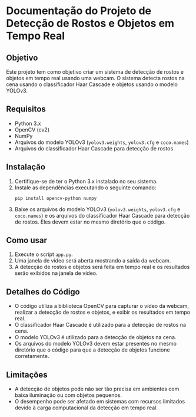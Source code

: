 # Documentação do Projeto de Detecção de Rostos e Objetos em Tempo Real

## Objetivo
Este projeto tem como objetivo criar um sistema de detecção de rostos e objetos em tempo real usando uma webcam. O sistema detecta rostos na cena usando o classificador Haar Cascade e objetos usando o modelo YOLOv3.

## Requisitos
- Python 3.x
- OpenCV (cv2)
- NumPy
- Arquivos do modelo YOLOv3 (`yolov3.weights`, `yolov3.cfg` e `coco.names`)
- Arquivos do classificador Haar Cascade para detecção de rostos

## Instalação
1. Certifique-se de ter o Python 3.x instalado no seu sistema.
2. Instale as dependências executando o seguinte comando:
    ```
    pip install opencv-python numpy
    ```
3. Baixe os arquivos do modelo YOLOv3 (`yolov3.weights`, `yolov3.cfg` e `coco.names`) e os arquivos do classificador Haar Cascade para detecção de rostos. Eles devem estar no mesmo diretório que o código.

## Como usar
1. Execute o script `app.py`.
2. Uma janela de vídeo será aberta mostrando a saída da webcam.
3. A detecção de rostos e objetos será feita em tempo real e os resultados serão exibidos na janela de vídeo.

## Detalhes do Código
- O código utiliza a biblioteca OpenCV para capturar o vídeo da webcam, realizar a detecção de rostos e objetos, e exibir os resultados em tempo real.
- O classificador Haar Cascade é utilizado para a detecção de rostos na cena.
- O modelo YOLOv3 é utilizado para a detecção de objetos na cena.
- Os arquivos do modelo YOLOv3 devem estar presentes no mesmo diretório que o código para que a detecção de objetos funcione corretamente.

## Limitações
- A detecção de objetos pode não ser tão precisa em ambientes com baixa iluminação ou com objetos pequenos.
- O desempenho pode ser afetado em sistemas com recursos limitados devido à carga computacional da detecção em tempo real.
